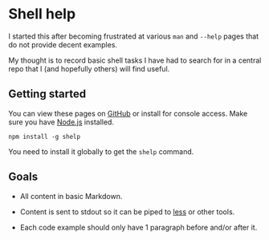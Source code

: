 # Shell help

I started this after becoming frustrated at various `man` and `--help`
pages that do not provide decent examples.

My thought is to record basic shell tasks I have had to search for in a
central repo that I (and hopefully others) will find useful.


## Getting started

You can view these pages on [GitHub][1] or install for console access.
Make sure you have [Node.js](http://nodejs.org/) installed.

	npm install -g shelp

You need to install it globally to get the `shelp` command.

[1]: https://github.com/MattMS/shelp/tree/master/command#readme


## Goals

- All content in basic Markdown.

- Content is sent to stdout so it can be piped to [less](command/less/)
  or other tools.

- Each code example should only have 1 paragraph before and/or after it.
